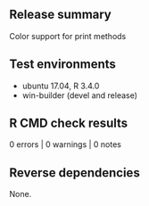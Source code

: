 ## Release summary

Color support for print methods

## Test environments
* ubuntu 17.04, R 3.4.0
* win-builder (devel and release)

## R CMD check results

0 errors | 0 warnings | 0 notes

## Reverse dependencies

None.
